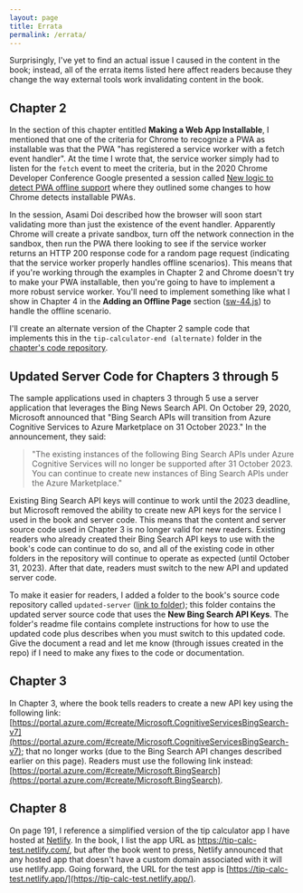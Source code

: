 ```yaml
---
layout: page
title: Errata
permalink: /errata/
---
```


Surprisingly, I've yet to find an actual issue I caused in the content in the book; instead, all of the errata items listed here affect readers because they change the way external tools work invalidating content in the book.
## Chapter 2

In the section of this chapter entitled **Making a Web App Installable**, I mentioned that one of the criteria for Chrome to recognize a PWA as installable was that the PWA "has registered a service worker with a fetch event handler". At the time I wrote that, the service worker simply had to listen for the `fetch` event to meet the criteria, but in the 2020 Chrome Developer Conference Google presented a session called [New logic to detect PWA offline support](https://developer.chrome.com/devsummit/sessions/new-logic-to-detect-pwa-offline-support/) where they outlined some changes to how Chrome detects installable PWAs.

In the session, Asami Doi described how the browser will soon start validating more than just the existence of the event handler. Apparently Chrome will create a private sandbox, turn off the network connection in the sandbox, then run the PWA there looking to see if the service worker returns an HTTP 200 response code for a random page request (indicating that the service worker properly handles offline scenarios). This means that if you're working through the examples in Chapter 2 and Chrome doesn't try to make your PWA installable, then you're going to have to implement a more robust service worker. You'll need to implement something like what I show in Chapter 4 in the **Adding an Offline Page** section ([sw-44.js](https://github.com/johnwargo/learning-pwa-code/blob/master/chapter-04/public/service-workers/sw-44.js)) to handle the offline scenario.

I'll create an alternate version of the Chapter 2 sample code that implements this in the `tip-calculator-end (alternate)` folder in the [chapter's code repository](https://github.com/johnwargo/learning-pwa-code/tree/master/chapter-02).

## Updated Server Code for Chapters 3 through 5

The sample applications used in chapters 3 through 5 use a server application that leverages the Bing News Search API. On October 29, 2020, Microsoft announced that "Bing Search APIs will transition from Azure Cognitive Services to Azure Marketplace on 31 October 2023."  In the announcement, they said:

> "The existing instances of the following Bing Search APIs under Azure Cognitive Services will no longer be supported after 31 October 2023. You can continue to create new instances of Bing Search APIs under the Azure Marketplace."

Existing Bing Search API keys will continue to work until the 2023 deadline, but Microsoft removed the ability to create new API keys for the service I used in the book and server code. This means that the content and server source code used in Chapter 3 is no longer valid for new readers. Existing readers who already created their Bing Search API keys to use with the book's code can continue to do so, and all of the existing code in other folders in the repository will continue to operate as expected (until October 31, 2023). After that date, readers must switch to the new API and updated server code.

To make it easier for readers, I added a folder to the book's source code repository called `updated-server` ([link to folder](https://github.com/johnwargo/learning-pwa-code/tree/master/updated-server)); this folder contains the updated server source code that uses the **New Bing Search API Keys**. The folder's readme file contains complete instructions for how to use the updated code plus describes when you must switch to this updated code. Give the document a read and let me know (through issues created in the repo) if I need to make any fixes to the code or documentation.

## Chapter 3

In Chapter 3, where the book tells readers to create a new API key using the following link: [https://portal.azure.com/#create/Microsoft.CognitiveServicesBingSearch-v7](https://portal.azure.com/#create/Microsoft.CognitiveServicesBingSearch-v7); that no longer works (due to the Bing Search API changes described earlier on this page). Readers must use the following link instead: [https://portal.azure.com/#create/Microsoft.BingSearch](https://portal.azure.com/#create/Microsoft.BingSearch).

## Chapter 8

On page 191, I reference a simplified version of the tip calculator app I have hosted at [Netlify](https://netlify.com). In the book, I list the app URL as https://tip-calc-test.netlify.com/, but after the book went to press, Netlify announced that any hosted app that doesn't have a custom domain associated with it will use netlify.app. Going forward, the URL for the test app is [https://tip-calc-test.netlify.app/](https://tip-calc-test.netlify.app/).
